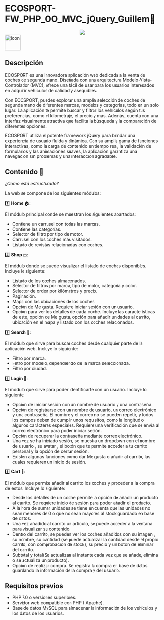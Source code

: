 # ECOSPORT-FW_PHP_OO_MVC_jQuery_Guillem🚗

<p align="center">
  <a href="https://skillicons.dev">
    <img src="https://skillicons.dev/icons?i=bootstrap,css,scss,html,js,php,github" />
  </a>
 <a   <div style="display: flex; align-items: flex-start;"><img src="https://techstack-generator.vercel.app/mysql-icon.svg" alt="icon" width="50" height="50" /></div></a>
</p>


## Descripción

ECOSPORT es una innovadora aplicación web dedicada a la venta de coches de segunda mano. Diseñada con una arquitectura Modelo-Vista-Controlador (MVC), ofrece una  fácil de usar para los usuarios interesados en adquirir vehículos de calidad y asequibles.

Con ECOSPORT, puedes explorar una amplia selección de coches de segunda mano de diferentes marcas, modelos y categorías, todo en un solo lugar. La aplicación te permite buscar y filtrar los vehículos según tus preferencias, como el kilometraje, el precio y más. Además, cuenta con una interfaz visualmente atractiva que facilita la búsqueda y la comparación de diferentes opciones.

ECOSPORT utiliza el potente framework jQuery para brindar una experiencia de usuario fluida y dinámica. Con su amplia gama de funciones interactivas, como la carga de contenido en tiempo real, la validación de formularios y las animaciones suaves, la aplicación garantiza una navegación sin problemas y una interacción agradable.

## Contenido 📖

_¿Como está estructurado?_

La web se compone de los siguientes módulos:

1️⃣ __Home__ 🏠:

  El módulo principal donde se muestran los siguientes apartados:
  * Contiene un carrusel con todas las marcas.
  * Contiene las categorías.
  * Selector de filtro por tipo de motor.
  * Carrusel con los coches más visitados.
  * Listado de revistas relacionadas con coches.
  
2️⃣ __Shop__ 💵:

  El módulo donde se puede visualizar el listado de coches disponibles. Incluye lo siguiente:
  * Listado de los coches almacenados.
  * Selector de filtros por marca, tipo de motor, categoría y color.
  * Selector de orden por kilómetros y precio.
  * Paginación.
  * Mapa con las ubicaciones de los coches.
  * Opción de Me gusta. Requiere iniciar sesión con un usuario.
  * Opcion para ver los detalles de cada coche. Incluye las características de este, opción de Me gusta, opción para añadir unidades al carrito, ubicación en el        mapa y listado con los coches relacionados.

3️⃣ __Search__ 🔎:

  El módulo que sirve para buscar coches desde cualquier parte de la aplicación web. Incluye lo siguiente:
  * Filtro por marca.
  * Filtro por modelo, dependiendo de la marca seleccionada.
  * Filtro por ciudad.

4️⃣ __Login__ 🙎:

  El módulo que sirve para poder identificarte con un usuario. Incluye lo siguiente:
  * Opción de iniciar sesión con un nombre de usuario y una contraseña.
  * Opción de registrarse con un nombre de usuario, un correo electrónico y una contraseña. El nombre y el correo no se pueden repetir, y todos los campos deben      de cumplir unos requisitos, como la longitud o algunos carácteres especiales. Requiere una verificación que se envía al correo electrónico para poder iniciar      sesión.
  * Opción de recuperar la contraseña mediante correo electrónico.
  * Una vez se ha iniciado sesión, se muestra un dropdown con el nombre de usuario , su avatar , el botón que te permite acceder a tu carrito personal y la opción    de cerrar sesión.
  * Existen algunas funciones como dar Me gusta o añadir al carrito, las cuales requieren un inicio de sesión.

5️⃣ __Cart__ 🛒:

  El módulo que permite añadir al carrito los coches y proceder a la compra de estos. Incluye lo siguiente:
  * Desde los detalles de un coche permite la opción de añadir un producto al carrito. Se requiere inicio de sesión para poder añadir el producto.
  * A la hora de sumar unidades se tiene en cuenta que las unidades no sean menores de 0 o que no sean mayores al stock guardado en base de datos.
  * Una vez añadido al carrito un artículo, se puede acceder a la ventana para visualizar su contenido.
  * Dentro del carrito, se pueden ver los coches añadidos con su imagen , su nombre, su cantidad (se puede actualizar la cantidad desde el propio carrito, con        comprobación de stock), su precio y un botón de eliminar del carrito.
  * Subtotal y total(Se actualizan al instante cada vez que se añade, elimina o se actualiza un producto).
  * Opción de realizar compra. Se registra la compra en base de datos guardando la información de la compra y del usuario. 

## Requisitos previos

- PHP 7.0 o versiones superiores.
- Servidor web compatible con PHP ( Apache).
- Base de datos MySQL para almacenar la información de los vehículos y los datos de los usuarios.

